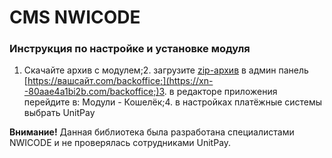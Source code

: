 # CMS NWICODE

### Инструкция по настройке и установке модуля

1. Скачайте архив с модулем;2. загрузите [zip-архив](https://github.com/unitpay/WalletUnitpayPS/archive/v2.0.1.zip) в админ панель [https://вашсайт.com/backoffice;](https://xn--80aae4a1bi2b.com/backoffice;)3. в редакторе приложения перейдите в: Модули - Кошелёк;4. в настройках платёжные системы выбрать UnitPay

**Внимание!** Данная библиотека была разработана специалистами NWICODE и не проверялась сотрудниками UnitPay. 

